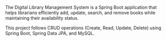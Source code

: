 The Digital Library Management System is a Spring Boot application that helps librarians efficiently add, update, search, and remove books while maintaining their availability status.

This project follows CRUD operations (Create, Read, Update, Delete) using Spring Boot, Spring Data JPA, and MySQL.
